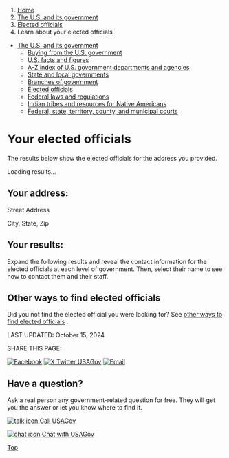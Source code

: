 1. [Home](/)
2. [The U.S. and its government](/about-the-us)
3. [Elected officials](/elected-officials)
4. Learn about your elected officials

* [The U.S. and its government](/about-the-us)
  + [Buying from the U.S. government](/buy-from-government)
  + [U.S. facts and figures](/facts-figures)
  + [A-Z index of U.S. government departments and agencies](/agency-index)
  + [State and local governments](/state-local-governments)
  + [Branches of government](/branches-of-government)
  + [Elected officials](/elected-officials)
  + [Federal laws and regulations](/laws-and-regulations)
  + [Indian tribes and resources for Native Americans](/tribes)
  + [Federal, state, territory, county, and municipal courts](/courts)

Your elected officials
======================

The results below show the elected officials for the address you provided.

Loading results...

Your address:
-------------

Street Address
  
City, State, Zip

Your results:
-------------

Expand the following results and reveal the contact information for the elected officials at each level of government. Then, select their name to see how to contact them and their staff.

Other ways to find elected officials
------------------------------------

Did you not find the elected official you were looking for? See
[other ways to find elected officials](/elected-officials#other-options)
.

LAST UPDATED:
October 15, 2024

SHARE THIS PAGE:

[![Facebook](/themes/custom/usagov/images/social-media-icons/Facebook_Icon.svg)](https://www.facebook.com/sharer/sharer.php?u=https://www.usa.gov/elected-officials-results&v=3)
[![X Twitter USAGov](/themes/custom/usagov/images/social-media-icons/X_Twitter_Icon.svg?version=2)](https://twitter.com/intent/tweet?source=webclient&text=https://www.usa.gov/elected-officials-results)
[![Email](/themes/custom/usagov/images/social-media-icons/Email_Icon.svg?version=2)](mailto:?subject=https://www.usa.gov/elected-officials-results)

Have a question?
----------------

Ask a real person any government-related question for free. They will get you the answer or let you know where to find it.

[![talk icon](/themes/custom/usagov/images/ICONS_talk.png)
Call USAGov](/phone)

[![chat icon](/themes/custom/usagov/images/ICONS_chat.png)
Chat with USAGov](/chat)

[Top](#main-content)
